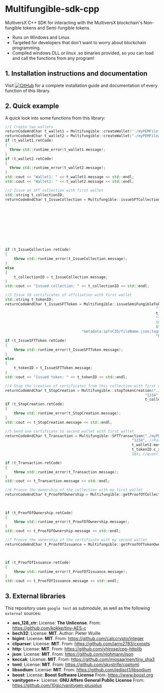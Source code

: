 # Multifungible-sdk-cpp

MultiversX C++ SDK for interacting with the MultiversX blockchain's Non-fungible tokens and Semi-fungible tokens.
- Runs on Windows and Linux.
- Targeted for developers that don't want to worry about blockchain programming.
- Compiled windows DLL or linux .so binaries provided, so you can load and call the functions from any program!

## 1. Installation instructions and documentation
Visit [![GitHub](https://img.shields.io/badge/GitHub-Profile-blue?style=flat-square&logo=github)](https://dgomezde83.github.io/multifungible.github.io) for a complete installation guide and documentation of every function of this library.

## 2. Quick example
A quick look into some functions from this library: 

```c++
//1 Create two wallets
returnCodeAndChar t_wallet1 = Multifungible::createWallet("./myPEMFile1.json","1234");
returnCodeAndChar t_wallet2 = Multifungible::createWallet("./myPEMFile2.json","5678");
if (t_wallet1.retCode)
{
  throw std::runtime_error(t_wallet1.message);
}
if (t_wallet2.retCode)
{
  throw std::runtime_error(t_wallet2.message);
}
std::cout << "Wallet1: " << t_wallet1.message << std::endl;
std::cout << "Wallet2: " << t_wallet2.message << std::endl;

//2 Issue an SFT collection with first wallet
std::string t_collectionID;
returnCodeAndChar t_IssueCollection = Multifungible::issueSFTCollection("./myPEMFile1.json", //PEM file path
                                                                       "1234", //Password
                                                                       "Test", //Collection name
                                                                       "TST", //Collection ticker
                                                                       false, //canFreeze
                                                                       false, //canWipe
                                                                       true, //canPause
                                                                       false, //canTransferNFTCreateRole
                                                                       false, //canChangeOwner
                                                                       false, //canUpgrade
                                                                       true); //canAddSpecialRoles
if (t_IssueCollection.retCode)
{
    throw std::runtime_error(t_IssueCollection.message);
}
else
{
    t_collectionID = t_IssueCollection.message;
}
std::cout << "Issued collection: " << t_collectionID << std::endl;

//3 Issue 10 certificates of affiliation with first wallet
std::string t_tokenID;
returnCodeAndChar t_IssueSFTToken = Multifungible::issueSemiFungibleToken("./myPEMFile1.json",   //PEM file path
                                                                     "1234",                 //Password
                                                                     t_collectionID.c_str(), //collection name
                                                                     "tokenTest",            //Name of the token
                                                                     10,                     //quantity
                                                                     8500,                   //Royalties (85.00%)
                                   "metadata:ipfsCID/fileName.json;tags:tag1,tag2,tag3",     //metadata 
                                                                     "https://...");         //URL
if (t_IssueSFTToken.retCode)
{
    throw std::runtime_error(t_IssueSFTToken.message);
}
else
{
    t_tokenID = t_IssueSFTToken.message;
}
std::cout << "Issued token: " << t_tokenID << std::endl;

//4 Stop the creation of certificates from this collection with first wallet
returnCodeAndChar t_StopCreation = Multifungible::stopTokenCreation("./myPEMFile.json", //PEM file path
                                                                "1234", //Password
                                                                t_collectionID.c_str());
if (t_StopCreation.retCode)
{
    throw std::runtime_error(t_StopCreation.message);
}
std::cout << t_StopCreation.message << std::endl;

//5 Send one certificate to second wallet with first wallet
returnCodeAndChar t_Transaction = Multifungible::SFTTransaction("./myPEMFile.json", //PEM file path
                                                          "1234", //Password
                                                          t_wallet2.message, //Destination address
                                                          t_tokenID.c_str(), //SFT token ID
                                                          10); //quantity to send

if (t_Transaction.retCode)
{
    throw std::runtime_error(t_Transaction.message);
}
std::cout << t_Transaction.message << std::endl;

//6 Proove the ownership of the collection with my first wallet
returnCodeAndChar t_ProofOfOwnership = Multifungible::getProofOfCollectionOwnership ("./myPEMFile1.json", //PEM file path
                                                                                 "1234",                //Password
                                                                                  "abcd",               //ciphertext
                                                                                   t_collectionID.c_str());      //collection ID
if (t_ProofOfOwnership.retCode)
{
    throw std::runtime_error(t_ProofOfOwnership.message);
}
std::cout << t_ProofOfOwnership.message << std::endl;

//7 Proove the ownership of the certificate with my second wallet
returnCodeAndChar t_ProofOfIssuance = Multifungible::getProofOfTokenOwnership ("./myPEMFile2.json", //PEM file path
                                                                       "1234",                //Password
                                                                        "abcd",               //ciphertext
                                                                         t_tokenID.c_str());      //token ID
if (t_ProofOfIssuance.retCode)
{
    throw std::runtime_error(t_ProofOfIssuance.message);
}
std::cout << t_ProofOfIssuance.message << std::endl;
```

## 3. External libraries
This repository uses `google test` as submodule, as well as the following `external` sources:

- **aes_128_ctr**: License: **The Unlicense**. From: https://github.com/kokke/tiny-AES-c
- **bech32**: License: **MIT**. Author: Pieter Wuille
- **bigint**: License: **MIT**. From: https://github.com/calccrypto/integer
- **cliparser**: License: **MIT**. From: https://github.com/jarro2783/cxxopts
- **http**: License: **MIT**. From: https://github.com/yhirose/cpp-httplib
- **json**: License: **MIT**. From: https://github.com/nlohmann/json
- **keccak**: License: **MIT**. From: https://github.com/mjosaarinen/tiny_sha3
- **toml**: License: **MIT**. From: https://github.com/skystrife/cpptoml
- **libsodium**: License: **MIT**. From: https://github.com/jedisct1/libsodium
- **boost**: License: **Boost Software License** From: https://www.boost.org
- **vanitygen++**: License: **GNU Affero General Public License** From: https://github.com/10gic/vanitygen-plusplus
